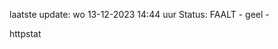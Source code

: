 laatste update: 
wo 13-12-2023 14:44   uur 
Status: FAALT - geel - 
<div class="service Y">httpstat</div>